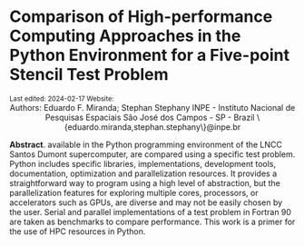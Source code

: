 # Comparison of High-performance Computing Approaches in the Python Environment for a Five-point Stencil Test Problem

<small>
Last edited: 2024-02-17  
Website: <http://efurlanm.github.io/bs21/>
</small>

<center>
Authors: Eduardo F. Miranda; Stephan Stephany  
INPE - Instituto Nacional de Pesquisas Espaciais  
São José dos Campos - SP - Brazil  
\{eduardo.miranda,stephan.stephany\}@inpe.br
</center>

**Abstract**. available in the Python programming environment of the LNCC Santos Dumont supercomputer, are compared using a specific test problem. Python includes specific libraries, implementations, development tools, documentation, optimization and parallelization resources. It provides a straightforward way to program using a high level of abstraction, but the parallelization features for exploring multiple cores, processors, or accelerators such as GPUs, are diverse and may not be easily chosen by the user. Serial and parallel implementations of a test problem in Fortran 90 are taken as benchmarks to compare performance. This work is a primer for the use of HPC resources in Python.
